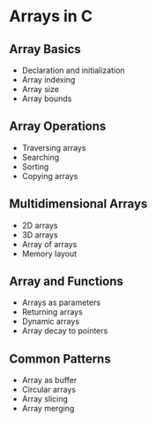 # Arrays in C

## Array Basics
- Declaration and initialization
- Array indexing
- Array size
- Array bounds

## Array Operations
- Traversing arrays
- Searching
- Sorting
- Copying arrays

## Multidimensional Arrays
- 2D arrays
- 3D arrays
- Array of arrays
- Memory layout

## Array and Functions
- Arrays as parameters
- Returning arrays
- Dynamic arrays
- Array decay to pointers

## Common Patterns
- Array as buffer
- Circular arrays
- Array slicing
- Array merging 